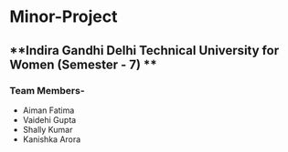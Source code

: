 # Minor-Project

## **Indira Gandhi Delhi Technical University for Women (Semester - 7) ** 

### Team Members-
<ul>
 <li>Aiman Fatima</li>
 <li>Vaidehi Gupta</li>
 <li>Shally Kumar</li>
 <li>Kanishka Arora</li>
</ul>
